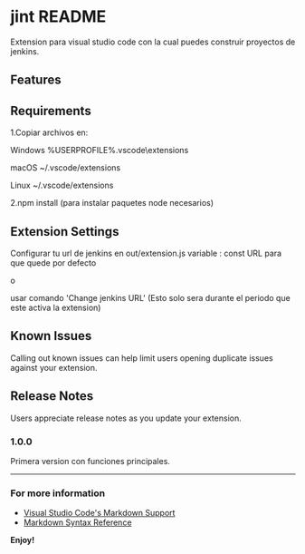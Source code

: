 # jint README

Extension para visual studio code con la cual puedes construir proyectos de jenkins.

## Features



## Requirements

1.Copiar archivos en:

Windows %USERPROFILE%\.vscode\extensions

macOS ~/.vscode/extensions

Linux ~/.vscode/extensions

2.npm install (para instalar paquetes node necesarios)


## Extension Settings

Configurar tu url de jenkins en out/extension.js variable : const URL para que quede por defecto

o

usar comando 'Change jenkins URL' (Esto solo sera durante el periodo que este activa la extension)

## Known Issues

Calling out known issues can help limit users opening duplicate issues against your extension.

## Release Notes

Users appreciate release notes as you update your extension.

### 1.0.0

Primera version con funciones principales.

-----------------------------------------------------------------------------------------------------------

### For more information

* [Visual Studio Code's Markdown Support](http://code.visualstudio.com/docs/languages/markdown)
* [Markdown Syntax Reference](https://help.github.com/articles/markdown-basics/)

**Enjoy!**
